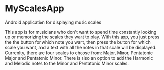 # MyScalesApp
Android application for displaying music scales

This app is for musicians who don't want to spend time constantly looking up or memorizing the scales they want to play.
With this app, you just press the the button for which note you want, then press the button for which scale you want, and a text with all the notes in that scale will be displayed.
Currenlty, there are four scales to choose from: Major, Minor, Pentatonic Major and Pentatonic Minor.
There is also an option to add the Harmonic and Melodic notes to the Minor and Pentatonic Minor scales.
